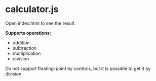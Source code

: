 # calculator.js

Open index.html to see the result.

**Supports operations:**
- addition
- subtraction
- multiplication
- division

Do not support floating-point by controls, but it is possible to get it by division.